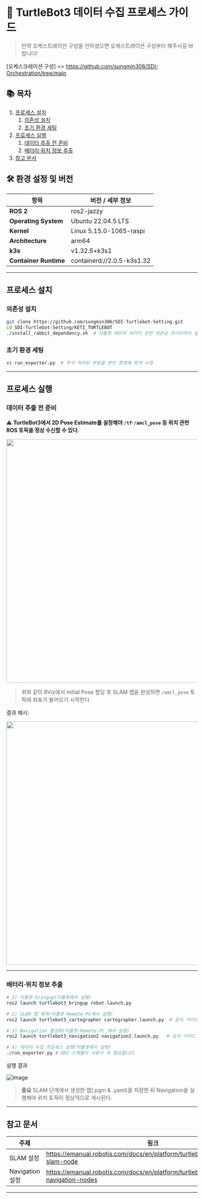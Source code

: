 # 🤖 TurtleBot3 데이터 수집 프로세스 가이드

> 만약 오케스트레이션 구성을 안하셨으면 오케스트레이션 구성부터 해주시길 바랍니다!

[오케스크레이션 구성] => 
https://github.com/sungmin306/SDI-Orchestration/tree/main

## 📚 목차
1. [프로세스 설치](#프로세스-설치)
   1. [의존성 설치](#의존성-설치)
   2. [초기 환경 세팅](#초기-환경-세팅)
2. [프로세스 실행](#프로세스-실행)
   1. [데이터 추출 전 준비](#데이터-추출-전-준비)
   2. [배터리·위치 정보 추출](#배터리위치-정보-추출)
3. [참고 문서](#참고-문서)

## 🛠️ 환경 설정 및 버전


| 항목                  | 버전 / 세부 정보                             |
| --------------------- | ------------------------------------------- |
| **ROS 2**             | ros2-jazzy                                  |
| **Operating System**  | Ubuntu 22.04.5 LTS                          |
| **Kernel**            | Linux 5.15.0-1065-raspi                     |
| **Architecture**      | arm64                                       |
| **k3s**               | v1.32.5+k3s1                                |
| **Container Runtime** | containerd://2.0.5-k3s1.32                  |


---
## 프로세스 설치 <a id="프로세스-설치"></a>

### 의존성 설치 <a id="의존성-설치"></a>

```bash
git clone https://github.com/sungmin306/SDI-Turtlebot-Setting.git
cd SDI-Turtlebot-Setting/KETI_TURTLEBOT
./install_rabbit_dependency.sh  # 터틀봇 메트릭 데이터 관련 의존성 라이브러리 설치
```

### 초기 환경 세팅 <a id="초기-환경-세팅"></a>

```bash
vi run_exporter.py  # 주석 처리된 부분을 본인 환경에 맞게 수정
```


---
## 프로세스 실행 <a id="프로세스-실행"></a>

### 데이터 추출 전 준비 <a id="데이터-추출-전-준비"></a>

⚠️ **TurtleBot3에서 2D Pose Estimate를 설정해야 `/tf`·`/amcl_pose` 등 위치 관련 ROS 토픽을 정상 수신할 수 있다.**

<img src="https://github.com/user-attachments/assets/c646269d-a628-4018-b865-018fa41e89ce" width="640" />

> 위와 같이 RViz에서 Initial Pose 할당 후 SLAM 맵을 완성하면 `/amcl_pose` 토픽에 좌표가 들어오기 시작한다.

결과 예시:

<img src="https://github.com/user-attachments/assets/e0343f4c-2827-43e9-8f8d-0ad2d1285fc8" width="640" />

---
### 배터리·위치 정보 추출 <a id="배터리위치-정보-추출"></a>

```bash
# 1) 터틀봇 bringup(터틀봇에서 실행)
ros2 launch turtlebot3_bringup robot.launch.py

# 2) SLAM 맵 획득(터틀봇-Remote-PC에서 실행)
ros2 launch turtlebot3_cartographer cartographer.launch.py  # 공식 가이드 참고

# 3) Navigation 활성화(터틀봇-Remote-PC 에서 실행)
ros2 launch turtlebot3_navigation2 navigation2.launch.py   # 공식 가이드 참고

# 4) 데이터 수집 프로세스 실행(터틀봇에서 실행)
./run_exporter.py # SDI-스케줄러 사용시 꼭 필요합니다.
```

실행 결과

![Image](https://github.com/user-attachments/assets/7ff4fd71-d6b1-405b-a30e-c62fc1b84f1f)

> **중요** SLAM 단계에서 생성한 맵(.pgm & .yaml)을 저장한 뒤 Navigation을 실행해야 위치 토픽이 정상적으로 게시된다.

---
## 참고 문서 <a id="참고-문서"></a>

| 주제 | 링크 |
|------|------|
| SLAM 설정 | <https://emanual.robotis.com/docs/en/platform/turtlebot3/slam/#run-slam-node> |
| Navigation 설정 | <https://emanual.robotis.com/docs/en/platform/turtlebot3/navigation/#run-navigation-nodes> |

---


